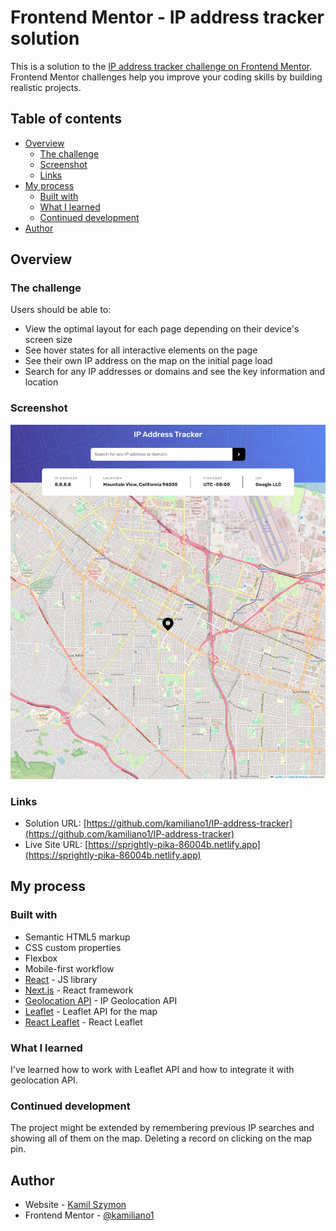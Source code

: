 # Frontend Mentor - IP address tracker solution

This is a solution to the [IP address tracker challenge on Frontend Mentor](https://www.frontendmentor.io/challenges/ip-address-tracker-I8-0yYAH0). Frontend Mentor challenges help you improve your coding skills by building realistic projects. 

## Table of contents

- [Overview](#overview)
  - [The challenge](#the-challenge)
  - [Screenshot](#screenshot)
  - [Links](#links)
- [My process](#my-process)
  - [Built with](#built-with)
  - [What I learned](#what-i-learned)
  - [Continued development](#continued-development)
- [Author](#author)


## Overview

### The challenge

Users should be able to:

- View the optimal layout for each page depending on their device's screen size
- See hover states for all interactive elements on the page
- See their own IP address on the map on the initial page load
- Search for any IP addresses or domains and see the key information and location

### Screenshot

![](./screenshot.png)


### Links

- Solution URL: [https://github.com/kamiliano1/IP-address-tracker](https://github.com/kamiliano1/IP-address-tracker)
- Live Site URL: [https://sprightly-pika-86004b.netlify.app](https://sprightly-pika-86004b.netlify.app)

## My process

### Built with

- Semantic HTML5 markup
- CSS custom properties
- Flexbox
- Mobile-first workflow
- [React](https://reactjs.org/) - JS library
- [Next.js](https://nextjs.org/) - React framework
- [Geolocation API](https://geo.ipify.org/) - IP Geolocation API
- [Leaflet](https://leafletjs.com/) - Leaflet API for the map
- [React Leaflet](https://react-leaflet.js.org/) - React Leaflet


### What I learned

I've learned how to work with Leaflet API and how to integrate it with geolocation API.


### Continued development

The project might be extended by remembering previous IP searches and showing all of them on the map.
Deleting a record on clicking on the map pin.


## Author

- Website - [Kamil Szymon](https://github.com/kamiliano1)
- Frontend Mentor - [@kamiliano1](hhttps://www.frontendmentor.io/profile/kamiliano1)
